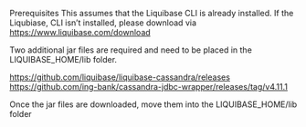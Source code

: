 Prerequisites
This assumes that the Liquibase CLI is already installed. If the Liqubiase, CLI isn’t installed, please download via https://www.liquibase.com/download

Two additional jar files are required and need to be placed in the LIQUIBASE_HOME/lib folder.

https://github.com/liquibase/liquibase-cassandra/releases
https://github.com/ing-bank/cassandra-jdbc-wrapper/releases/tag/v4.11.1

Once the jar files are downloaded, move them into the LIQUIBASE_HOME/lib folder
